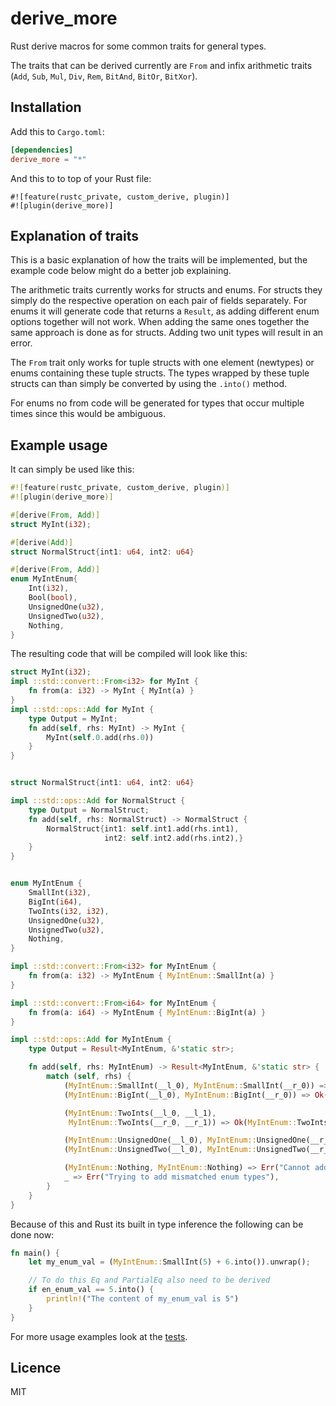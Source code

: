 # derive_more
Rust derive macros for some common traits for general types.

The traits that can be derived currently are `From` and infix arithmetic traits
(`Add`, `Sub`, `Mul`, `Div`, `Rem`, `BitAnd`, `BitOr`, `BitXor`).

## Installation

Add this to `Cargo.toml`:

```toml
[dependencies]
derive_more = "*"
```

And this to to top of your Rust file:
```
#![feature(rustc_private, custom_derive, plugin)]
#![plugin(derive_more)]
```

## Explanation of traits
This is a basic explanation of how the traits will be implemented, but the
example code below might do a better job explaining.

The arithmetic traits currently works for structs and enums.
For structs they simply do the respective operation on each pair of fields
separately.
For enums it will generate code that returns a `Result`, as adding different
enum options together will not work. When adding the same ones together the same
approach is done as for structs. Adding two unit types will result in an error.

The `From` trait only works for tuple structs with one element (newtypes) or
enums containing these tuple structs. The types wrapped by these tuple structs
can than simply be converted by using the `.into()` method.

For enums no from code will be generated for types that occur multiple times
since this would be ambiguous.

## Example usage
It can simply be used like this:

```rust
#![feature(rustc_private, custom_derive, plugin)]
#![plugin(derive_more)]

#[derive(From, Add)]
struct MyInt(i32);

#[derive(Add)]
struct NormalStruct{int1: u64, int2: u64}

#[derive(From, Add)]
enum MyIntEnum{
    Int(i32),
    Bool(bool),
    UnsignedOne(u32),
    UnsignedTwo(u32),
    Nothing,
}

```


The resulting code that will be compiled will look like this:

```rust
struct MyInt(i32);
impl ::std::convert::From<i32> for MyInt {
    fn from(a: i32) -> MyInt { MyInt(a) }
}
impl ::std::ops::Add for MyInt {
    type Output = MyInt;
    fn add(self, rhs: MyInt) -> MyInt {
        MyInt(self.0.add(rhs.0))
    }
}


struct NormalStruct{int1: u64, int2: u64}

impl ::std::ops::Add for NormalStruct {
    type Output = NormalStruct;
    fn add(self, rhs: NormalStruct) -> NormalStruct {
        NormalStruct{int1: self.int1.add(rhs.int1),
                     int2: self.int2.add(rhs.int2),}
    }
}


enum MyIntEnum {
    SmallInt(i32),
    BigInt(i64),
    TwoInts(i32, i32),
    UnsignedOne(u32),
    UnsignedTwo(u32),
    Nothing,
}

impl ::std::convert::From<i32> for MyIntEnum {
    fn from(a: i32) -> MyIntEnum { MyIntEnum::SmallInt(a) }
}

impl ::std::convert::From<i64> for MyIntEnum {
    fn from(a: i64) -> MyIntEnum { MyIntEnum::BigInt(a) }
}

impl ::std::ops::Add for MyIntEnum {
    type Output = Result<MyIntEnum, &'static str>;

    fn add(self, rhs: MyIntEnum) -> Result<MyIntEnum, &'static str> {
        match (self, rhs) {
            (MyIntEnum::SmallInt(__l_0), MyIntEnum::SmallInt(__r_0)) => Ok(MyIntEnum::SmallInt(__l_0.add(__r_0))),
            (MyIntEnum::BigInt(__l_0), MyIntEnum::BigInt(__r_0)) => Ok(MyIntEnum::BigInt(__l_0.add(__r_0))),

            (MyIntEnum::TwoInts(__l_0, __l_1),
             MyIntEnum::TwoInts(__r_0, __r_1)) => Ok(MyIntEnum::TwoInts(__l_0.add(__r_0), __l_1.add(__r_1))),

            (MyIntEnum::UnsignedOne(__l_0), MyIntEnum::UnsignedOne(__r_0)) => Ok(MyIntEnum::UnsignedOne(__l_0.add(__r_0))),
            (MyIntEnum::UnsignedTwo(__l_0), MyIntEnum::UnsignedTwo(__r_0)) => Ok(MyIntEnum::UnsignedTwo(__l_0.add(__r_0))),

            (MyIntEnum::Nothing, MyIntEnum::Nothing) => Err("Cannot add unit types together"),
            _ => Err("Trying to add mismatched enum types"),
        }
    }
}

```

Because of this and Rust its built in type inference the following can be done
now:

```rust
fn main() {
    let my_enum_val = (MyIntEnum::SmallInt(5) + 6.into()).unwrap();

    // To do this Eq and PartialEq also need to be derived
    if en_enum_val == 5.into() {
        println!("The content of my_enum_val is 5")
    }
}
```

For more usage examples look at the [tests](https://github.com/JelteF/derive_more/blob/master/tests/lib.rs).


## Licence

MIT

